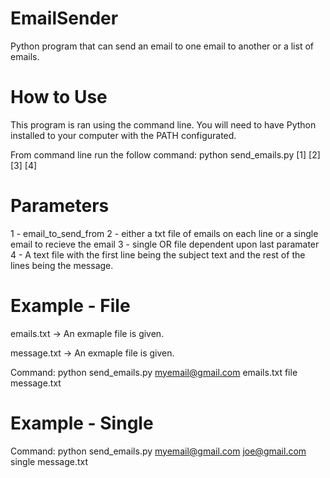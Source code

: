 # EmailSender
Python program that can send an email to one email to another or a list of emails.

# How to Use
This program is ran using the command line. You will need to have Python installed to your computer with the PATH configurated. 

From command line run the follow command:
python send_emails.py [1] [2] [3] [4]

# Parameters
1 - email_to_send_from
2 - either a txt file of emails on each line or a single email to recieve the email
3 - single OR file dependent upon last paramater
4 - A text file with the first line being the subject text and the rest of the lines being the message. 

# Example - File
emails.txt -> An exmaple file is given.

message.txt -> An exmaple file is given.

Command: python send_emails.py myemail@gmail.com emails.txt file message.txt

# Example - Single
Command: python send_emails.py myemail@gmail.com joe@gmail.com single message.txt
